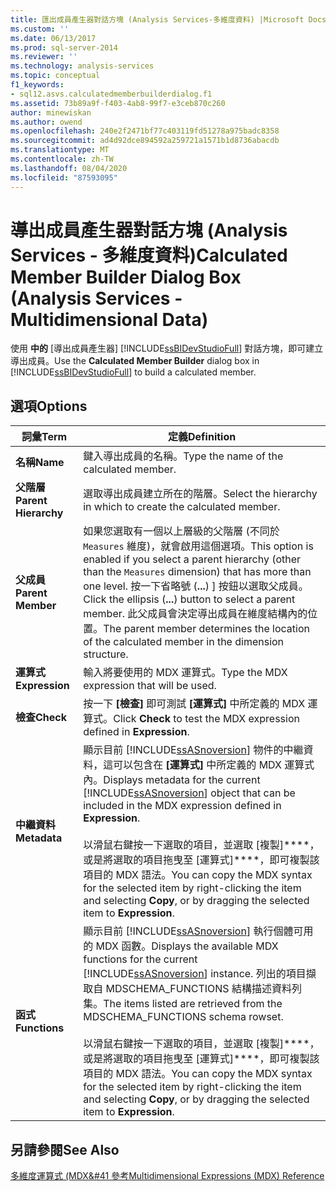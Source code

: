```yaml
---
title: 匯出成員產生器對話方塊 (Analysis Services-多維度資料) |Microsoft Docs
ms.custom: ''
ms.date: 06/13/2017
ms.prod: sql-server-2014
ms.reviewer: ''
ms.technology: analysis-services
ms.topic: conceptual
f1_keywords:
- sql12.asvs.calculatedmemberbuilderdialog.f1
ms.assetid: 73b89a9f-f403-4ab8-99f7-e3ceb870c260
author: minewiskan
ms.author: owend
ms.openlocfilehash: 240e2f2471bf77c403119fd51278a975badc8358
ms.sourcegitcommit: ad4d92dce894592a259721a1571b1d8736abacdb
ms.translationtype: MT
ms.contentlocale: zh-TW
ms.lasthandoff: 08/04/2020
ms.locfileid: "87593095"
---
```

# <a name="calculated-member-builder-dialog-box-analysis-services---multidimensional-data"></a><span data-ttu-id="3c585-102">導出成員產生器對話方塊 (Analysis Services - 多維度資料)</span><span class="sxs-lookup"><span data-stu-id="3c585-102">Calculated Member Builder Dialog Box (Analysis Services - Multidimensional Data)</span></span>
  <span data-ttu-id="3c585-103">使用 **中的** [導出成員產生器] [!INCLUDE[ssBIDevStudioFull](../includes/ssbidevstudiofull-md.md)] 對話方塊，即可建立導出成員。</span><span class="sxs-lookup"><span data-stu-id="3c585-103">Use the **Calculated Member Builder** dialog box in [!INCLUDE[ssBIDevStudioFull](../includes/ssbidevstudiofull-md.md)] to build a calculated member.</span></span>  
  
## <a name="options"></a><span data-ttu-id="3c585-104">選項</span><span class="sxs-lookup"><span data-stu-id="3c585-104">Options</span></span>  
  
|<span data-ttu-id="3c585-105">詞彙</span><span class="sxs-lookup"><span data-stu-id="3c585-105">Term</span></span>|<span data-ttu-id="3c585-106">定義</span><span class="sxs-lookup"><span data-stu-id="3c585-106">Definition</span></span>|  
|----------|----------------|  
|<span data-ttu-id="3c585-107">**名稱**</span><span class="sxs-lookup"><span data-stu-id="3c585-107">**Name**</span></span>|<span data-ttu-id="3c585-108">鍵入導出成員的名稱。</span><span class="sxs-lookup"><span data-stu-id="3c585-108">Type the name of the calculated member.</span></span>|  
|<span data-ttu-id="3c585-109">**父階層**</span><span class="sxs-lookup"><span data-stu-id="3c585-109">**Parent Hierarchy**</span></span>|<span data-ttu-id="3c585-110">選取導出成員建立所在的階層。</span><span class="sxs-lookup"><span data-stu-id="3c585-110">Select the hierarchy in which to create the calculated member.</span></span>|  
|<span data-ttu-id="3c585-111">**父成員**</span><span class="sxs-lookup"><span data-stu-id="3c585-111">**Parent Member**</span></span>|<span data-ttu-id="3c585-112">如果您選取有一個以上層級的父階層 (不同於 `Measures` 維度)，就會啟用這個選項。</span><span class="sxs-lookup"><span data-stu-id="3c585-112">This option is enabled if you select a parent hierarchy (other than the `Measures` dimension) that has more than one level.</span></span> <span data-ttu-id="3c585-113">按一下省略號 (**...**) ] 按鈕以選取父成員。</span><span class="sxs-lookup"><span data-stu-id="3c585-113">Click the ellipsis (**...**) button to select a parent member.</span></span> <span data-ttu-id="3c585-114">此父成員會決定導出成員在維度結構內的位置。</span><span class="sxs-lookup"><span data-stu-id="3c585-114">The parent member determines the location of the calculated member in the dimension structure.</span></span>|  
|<span data-ttu-id="3c585-115">**運算式**</span><span class="sxs-lookup"><span data-stu-id="3c585-115">**Expression**</span></span>|<span data-ttu-id="3c585-116">輸入將要使用的 MDX 運算式。</span><span class="sxs-lookup"><span data-stu-id="3c585-116">Type the MDX expression that will be used.</span></span>|  
|<span data-ttu-id="3c585-117">**檢查**</span><span class="sxs-lookup"><span data-stu-id="3c585-117">**Check**</span></span>|<span data-ttu-id="3c585-118">按一下 **[檢查]** 即可測試 **[運算式]** 中所定義的 MDX 運算式。</span><span class="sxs-lookup"><span data-stu-id="3c585-118">Click **Check** to test the MDX expression defined in **Expression**.</span></span>|  
|<span data-ttu-id="3c585-119">**中繼資料**</span><span class="sxs-lookup"><span data-stu-id="3c585-119">**Metadata**</span></span>|<span data-ttu-id="3c585-120">顯示目前 [!INCLUDE[ssASnoversion](../includes/ssasnoversion-md.md)] 物件的中繼資料，這可以包含在 **[運算式]** 中所定義的 MDX 運算式內。</span><span class="sxs-lookup"><span data-stu-id="3c585-120">Displays metadata for the current [!INCLUDE[ssASnoversion](../includes/ssasnoversion-md.md)] object that can be included in the MDX expression defined in **Expression**.</span></span><br /><br /> <span data-ttu-id="3c585-121">以滑鼠右鍵按一下選取的項目，並選取 [複製]\*\*\*\*，或是將選取的項目拖曳至 [運算式]\*\*\*\*，即可複製該項目的 MDX 語法。</span><span class="sxs-lookup"><span data-stu-id="3c585-121">You can copy the MDX syntax for the selected item by right-clicking the item and selecting **Copy**, or by dragging the selected item to **Expression**.</span></span>|  
|<span data-ttu-id="3c585-122">**函式**</span><span class="sxs-lookup"><span data-stu-id="3c585-122">**Functions**</span></span>|<span data-ttu-id="3c585-123">顯示目前 [!INCLUDE[ssASnoversion](../includes/ssasnoversion-md.md)] 執行個體可用的 MDX 函數。</span><span class="sxs-lookup"><span data-stu-id="3c585-123">Displays the available MDX functions for the current [!INCLUDE[ssASnoversion](../includes/ssasnoversion-md.md)] instance.</span></span> <span data-ttu-id="3c585-124">列出的項目擷取自 MDSCHEMA_FUNCTIONS 結構描述資料列集。</span><span class="sxs-lookup"><span data-stu-id="3c585-124">The items listed are retrieved from the MDSCHEMA_FUNCTIONS schema rowset.</span></span><br /><br /> <span data-ttu-id="3c585-125">以滑鼠右鍵按一下選取的項目，並選取 [複製]\*\*\*\*，或是將選取的項目拖曳至 [運算式]\*\*\*\*，即可複製該項目的 MDX 語法。</span><span class="sxs-lookup"><span data-stu-id="3c585-125">You can copy the MDX syntax for the selected item by right-clicking the item and selecting **Copy**, or by dragging the selected item to **Expression**.</span></span>|  
  
## <a name="see-also"></a><span data-ttu-id="3c585-126">另請參閱</span><span class="sxs-lookup"><span data-stu-id="3c585-126">See Also</span></span>  
 [<span data-ttu-id="3c585-127">多維度運算式 &#40;MDX&#41 參考</span><span class="sxs-lookup"><span data-stu-id="3c585-127">Multidimensional Expressions &#40;MDX&#41; Reference</span></span>](/sql/mdx/multidimensional-expressions-mdx-reference)  
  
  
